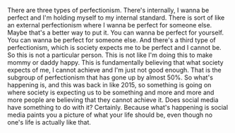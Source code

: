  There are three types of perfectionism. There's internally, I wanna be perfect and I'm holding myself to my internal standard. There is sort of like an external perfectionism where I wanna be perfect for someone else. Maybe that's a better way to put it. You can wanna be perfect for yourself. You can wanna be perfect for someone else. And there's a third type of perfectionism, which is society expects me to be perfect and I cannot be. So this is not a particular person. This is not like I'm doing this to make mommy or daddy happy. This is fundamentally believing that what society expects of me, I cannot achieve and I'm just not good enough. That is the subgroup of perfectionism that has gone up by almost 50%. So what's happening is, and this was back in like 2015, so something is going on where society is expecting us to be something and more and more and more people are believing that they cannot achieve it. Does social media have something to do with it? Certainly. Because what's happening is social media paints you a picture of what your life should be, even though no one's life is actually like that.
